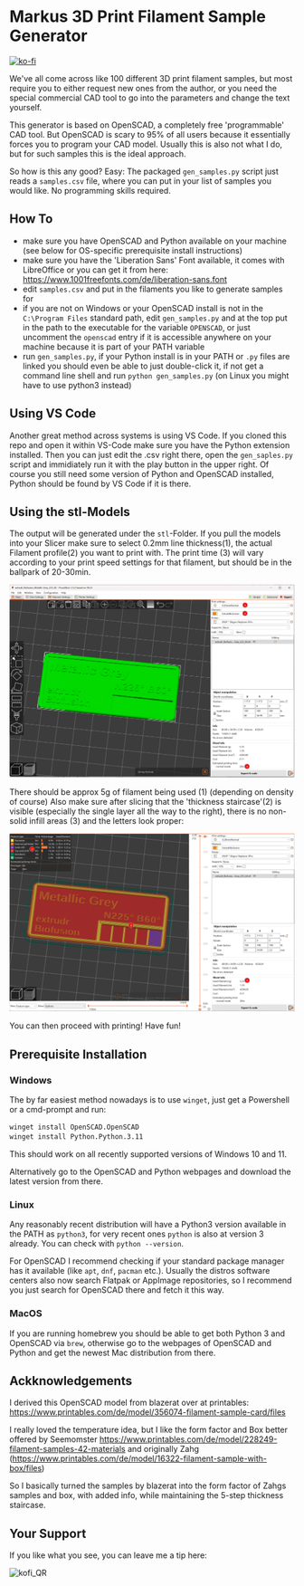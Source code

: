 # Markus 3D Print Filament Sample Generator

[![ko-fi](https://ko-fi.com/img/githubbutton_sm.svg)](https://ko-fi.com/R6R8DQO8C)

We've all come across like 100 different 3D print filament samples, but most require you to either request new ones from the author, or you need the special commercial CAD tool to go into the parameters and change the text yourself.

This generator is based on OpenSCAD, a completely free 'programmable' CAD tool.
But OpenSCAD is scary to 95% of all users because it essentially forces you to program your CAD model. Usually this is also not what I do, but for such samples this is the ideal approach.

So how is this any good? Easy: The packaged `gen_samples.py` script just reads a `samples.csv` file, where you can put in your list of samples you would like. No programming skills required.

## How To

- make sure you have OpenSCAD and Python available on your machine (see below for OS-specific prerequisite install instructions)
- make sure you have the 'Liberation Sans' Font available, it comes with LibreOffice or you can get it from here: <https://www.1001freefonts.com/de/liberation-sans.font>
- edit `samples.csv` and put in the filaments you like to generate samples for
- if you are not on Windows or your OpenSCAD install is not in the `C:\Program Files` standard path, edit `gen_samples.py` and at the top put in the path to the executable for the variable `OPENSCAD`, or just uncomment the `openscad` entry if it is accessible anywhere on your machine because it is part of your PATH variable 
- run `gen_samples.py`, if your Python install is in your PATH or `.py` files are linked you should even be able to just double-click it, if not get a command line shell and run `python gen_samples.py` (on Linux you might have to use python3 instead)

## Using VS Code

Another great method across systems is using VS Code. If you cloned this repo
and open it within VS-Code make sure you have the Python extension installed.
Then you can just edit the .csv right there, open the `gen_saples.py` script and immidiately run it with the play button in the upper right. Of course you still need some version of Python and OpenSCAD installed, Python should be found by VS Code if it is there.

## Using the stl-Models

The output will be generated under the `stl`-Folder.
If you pull the models into your Slicer make sure to select 0.2mm line thickness(1), the actual Filament profile(2) you want to print with.
The print time (3) will vary according to your print speed settings for that filament, but should be in the ballpark of 20-30min.

![slicer settings](docs/slicer_settings.png)

There should be approx 5g of filament being used (1) (depending on density of course)
Also make sure after slicing that the 'thickness staircase'(2) is visible (especially the single layer all the way to the right), there is no non-solid infill areas (3) and the letters look proper:

![slicer sliced](docs/slicer_sliced.png)

You can then proceed with printing! Have fun!

## Prerequisite Installation

### Windows

The by far easiest method nowadays is to use `winget`, just get a Powershell or a cmd-prompt and run:

```sh
winget install OpenSCAD.OpenSCAD
winget install Python.Python.3.11
```

This should work on all recently supported versions of Windows 10 and 11.

Alternatively go to the OpenSCAD and Python webpages and download the latest version from there.

### Linux

Any reasonably recent distribution will have a Python3 version available in the PATH as `python3`, for very recent ones `python` is also at version 3 already. You can check with `python --version`.

For OpenSCAD I recommend checking if your standard package manager has it available (like `apt`, `dnf`, `pacman` etc.). Usually the distros software centers also now search Flatpak or AppImage repositories, so I recommend you just search for OpenSCAD there and fetch it this way.

### MacOS

If you are running homebrew you should be able to get both Python 3 and OpenSCAD via `brew`, otherwise go to the webpages of OpenSCAD and Python and get the newest Mac distribution from there.

## Ackknowledgements
I derived this OpenSCAD model from blazerat over at printables: <https://www.printables.com/de/model/356074-filament-sample-card/files>

I really loved the temperature idea, but I like the form factor and Box better offered by Seemomster <https://www.printables.com/de/model/228249-filament-samples-42-materials> and originally Zahg (<https://www.printables.com/de/model/16322-filament-sample-with-box/files>)

So I basically turned the samples by blazerat into the form factor of Zahgs samples and box, with added info, while maintaining the 5-step thickness staircase.

## Your Support

If you like what you see, you can leave me a tip here:

![kofi_QR](https://user-images.githubusercontent.com/25175069/178159517-26c0ddef-30bc-4c48-ad57-1b4eeb40206e.png)
